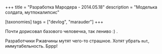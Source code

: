 +++
title = "Разработка Мародера - 2014.05.18"
description = "Моделька солдата, мутпокалипсис"

[taxonomies]
tags = ["devlog", "marauder"]
+++

Почти дорисовал базового человечка, так лениво :) .

Разработчики Ржавчины мутят чего-то страшное. Хотят убрать `mut`,
иммутабельность. Бррр!


